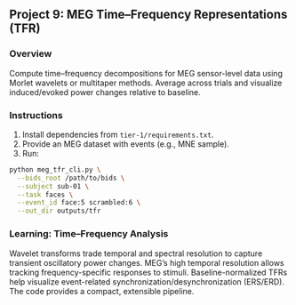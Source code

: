 ## Project 9: MEG Time–Frequency Representations (TFR)

### Overview
Compute time–frequency decompositions for MEG sensor-level data using Morlet wavelets or multitaper methods. Average across trials and visualize induced/evoked power changes relative to baseline.

### Instructions
1) Install dependencies from `tier-1/requirements.txt`.
2) Provide an MEG dataset with events (e.g., MNE sample). 
3) Run:
```bash
python meg_tfr_cli.py \
  --bids_root /path/to/bids \
  --subject sub-01 \
  --task faces \
  --event_id face:5 scrambled:6 \
  --out_dir outputs/tfr
```

### Learning: Time–Frequency Analysis
Wavelet transforms trade temporal and spectral resolution to capture transient oscillatory power changes. MEG’s high temporal resolution allows tracking frequency-specific responses to stimuli. Baseline-normalized TFRs help visualize event-related synchronization/desynchronization (ERS/ERD). The code provides a compact, extensible pipeline.

